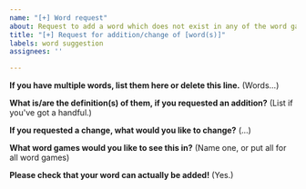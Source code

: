 ```yaml
---
name: "[+] Word request"
about: Request to add a word which does not exist in any of the word games yet
title: "[+] Request for addition/change of [word(s)]"
labels: word suggestion
assignees: ''

---
```


**If you have multiple words, list them here or delete this line.**
(Words...)

**What is/are the definition(s) of them, if you requested an addition?**
(List if you've got a handful.)

**If you requested a change, what would you like to change?**
(...)

**What word games would you like to see this in?**
(Name one, or put all for all word games)

**Please check that your word can actually be added!**
(Yes.)
